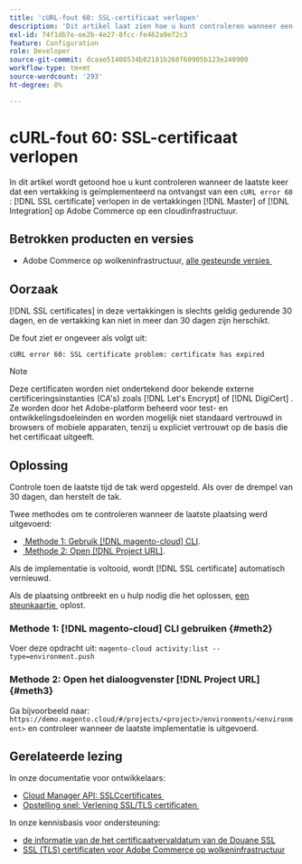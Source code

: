```yaml
---
title: 'cURL-fout 60: SSL-certificaat verlopen'
description: 'Dit artikel laat zien hoe u kunt controleren wanneer een vertakking voor het laatst is geïmplementeerd na ontvangst van een cURL-fout 60: SSL-certificaat verlopen in de vertakkingen Master of Integratie op Adobe Commerce op de cloudinfrastructuur.'
exl-id: 74f1db7e-ee2b-4e27-8fcc-fe462a9e72c3
feature: Configuration
role: Developer
source-git-commit: dcaae51408534b82181b268f60905b123e240900
workflow-type: tm+mt
source-wordcount: '293'
ht-degree: 0%

---
```


# cURL-fout 60: SSL-certificaat verlopen

In dit artikel wordt getoond hoe u kunt controleren wanneer de laatste keer dat een vertakking is geïmplementeerd na ontvangst van een `cURL error 60` : [!DNL SSL certificate] verlopen in de vertakkingen [!DNL Master] of [!DNL Integration] op Adobe Commerce op een cloudinfrastructuur.

## Betrokken producten en versies

* Adobe Commerce op wolkeninfrastructuur, [&#x200B; alle gesteunde versies &#x200B;](https://magento.com/sites/default/files/magento-software-lifecycle-policy.pdf)

## Oorzaak

[!DNL SSL certificates] in deze vertakkingen is slechts geldig gedurende 30 dagen, en de vertakking kan niet in meer dan 30 dagen zijn herschikt.

De fout ziet er ongeveer als volgt uit:

```cURL
cURL error 60: SSL certificate problem: certificate has expired
```

>[!NOTE]
>
>Deze certificaten worden niet ondertekend door bekende externe certificeringsinstanties (CA&#39;s) zoals [!DNL Let's Encrypt] of [!DNL DigiCert] . Ze worden door het Adobe-platform beheerd voor test- en ontwikkelingsdoeleinden en worden mogelijk niet standaard vertrouwd in browsers of mobiele apparaten, tenzij u expliciet vertrouwt op de basis die het certificaat uitgeeft.

## Oplossing

Controle toen de laatste tijd de tak werd opgesteld. Als over de drempel van 30 dagen, dan herstelt de tak.

Twee methodes om te controleren wanneer de laatste plaatsing werd uitgevoerd:

* [&#x200B; Methode 1: Gebruik  [!DNL magento-cloud]  CLI &#x200B;](#meth2).
* [&#x200B; Methode 2: Open  [!DNL Project URL]](#meth3).

Als de implementatie is voltooid, wordt [!DNL SSL certificate] automatisch vernieuwd.

Als de plaatsing ontbreekt en u hulp nodig die het oplossen, [&#x200B; een steunkaartje &#x200B;](https://experienceleague.adobe.com/docs/commerce-knowledge-base/kb/help-center-guide/magento-help-center-user-guide.html?lang=nl-NL#submit-ticket) oplost.

### Methode 1: [!DNL magento-cloud] CLI gebruiken {#meth2}

Voer deze opdracht uit: `magento-cloud activity:list --type=environment.push`

### Methode 2: Open het dialoogvenster [!DNL Project URL] {#meth3}

Ga bijvoorbeeld naar: `https://demo.magento.cloud/#/projects/<project>/environments/<environment>` en controleer wanneer de laatste implementatie is uitgevoerd.

## Gerelateerde lezing

In onze documentatie voor ontwikkelaars:

* [&#x200B; Cloud Manager API: SSLCcertificates &#x200B;](https://developer.adobe.com/experience-cloud/cloud-manager/reference/api/#tag/SSLCertificates)
* [&#x200B; Opstelling snel: Verlening SSL/TLS certificaten &#x200B;](https://experienceleague.adobe.com/nl/docs/commerce-cloud-service/user-guide/cdn/setup-fastly/fastly-configuration#provision-ssltls-certificates)

In onze kennisbasis voor ondersteuning:

* [&#x200B; de informatie van de het certificaatvervaldatum van de Douane SSL &#x200B;](https://experienceleague.adobe.com/docs/commerce-knowledge-base/kb/troubleshooting/miscellaneous/custom-ssl-certificate-expiration-information.html?lang=nl-NL)
* [&#x200B; SSL (TLS) certificaten voor Adobe Commerce op wolkeninfrastructuur &#x200B;](https://experienceleague.adobe.com/docs/commerce-knowledge-base/kb/how-to/ssl-tls-certificates-for-magento-commerce-cloud-faq.html?lang=nl-NL)
